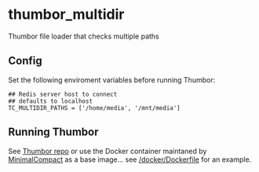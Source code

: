 # thumbor_multidir
Thumbor file loader that checks multiple paths

## Config

Set the following enviroment variables before running Thumbor:
```
## Redis server host to connect
## defaults to localhost
TC_MULTIDIR_PATHS = ['/home/media', '/mnt/media']
```

## Running Thumbor

See [Thumbor repo](https://github.com/thumbor/thumbor)
or use the Docker container maintaned by [MinimalCompact](https://github.com/MinimalCompact/thumbor/tree/master/thumbor) as a base image... see [/docker/Dockerfile](https://github.com/benneic/thumbor_multidir/tree/master/docker) for an example.
